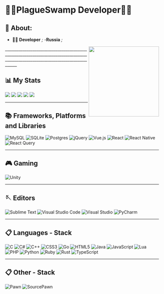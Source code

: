 # 👨‍💻**PlagueSwamp Developer**👨‍💻

##  🧩 About: 

- 👨‍💻 **Developer** _;_
-**Russia** _;_
<img align='right' src="https://i.ibb.co/VMQpwnw/about.png" width="230">
____________________________________________________________________________________________________________________________________

## 📊 My Stats

 ![](http://github-profile-summary-cards.vercel.app/api/cards/profile-details?username=plagueswamp&theme=tokyonight) 
 ![](http://github-profile-summary-cards.vercel.app/api/cards/repos-per-language?username=plagueswamp&theme=tokyonight)
 ![](http://github-profile-summary-cards.vercel.app/api/cards/most-commit-language?username=plagueswamp&theme=tokyonight)
 ![](http://github-profile-summary-cards.vercel.app/api/cards/stats?username=plagueswamp&theme=tokyonight)
 ![](http://github-profile-summary-cards.vercel.app/api/cards/productive-time?username=plagueswamp&theme=tokyonight&utcOffset=8)
____________________________________________________________________________________________________________________________________

## 📚 **Frameworks, Platforms and Libraries**
![MySQL](https://img.shields.io/badge/mysql-%2300f.svg?style=for-the-badge&logo=mysql&logoColor=white)
![SQLite](https://img.shields.io/badge/sqlite-%2307405e.svg?style=for-the-badge&logo=sqlite&logoColor=white)
![Postgres](https://img.shields.io/badge/postgres-%23316192.svg?style=for-the-badge&logo=postgresql&logoColor=white)
![jQuery](https://img.shields.io/badge/jquery-%230769AD.svg?style=for-the-badge&logo=jquery&logoColor=white)
![Vue.js](https://img.shields.io/badge/vuejs-%2335495e.svg?style=for-the-badge&logo=vuedotjs&logoColor=%234FC08D)
![React](https://img.shields.io/badge/react-%2320232a.svg?style=for-the-badge&logo=react&logoColor=%2361DAFB)
![React Native](https://img.shields.io/badge/react_native-%2320232a.svg?style=for-the-badge&logo=react&logoColor=%2361DAFB)
![React Query](https://img.shields.io/badge/-React%20Query-FF4154?style=for-the-badge&logo=react%20query&logoColor=white)

____________________________________________________________________________________________________________________________________

## 🎮 **Gaming**
![Unity](https://img.shields.io/badge/unity-%23000000.svg?style=for-the-badge&logo=unity&logoColor=white)

____________________________________________________________________________________________________________________________________

## 🪡 **Editors**

![Sublime Text](https://img.shields.io/badge/sublime_text-%23575757.svg?style=for-the-badge&logo=sublime-text&logoColor=important)
![Visual Studio Code](https://img.shields.io/badge/Visual%20Studio%20Code-0078d7.svg?style=for-the-badge&logo=visual-studio-code&logoColor=white)
![Visual Studio](https://img.shields.io/badge/Visual%20Studio-5C2D91.svg?style=for-the-badge&logo=visual-studio&logoColor=white)
![PyCharm](https://img.shields.io/badge/pycharm-143?style=for-the-badge&logo=pycharm&logoColor=black&color=black&labelColor=green)

____________________________________________________________________________________________________________________________________

## 📋 **Languages - Stack**

![C](https://img.shields.io/badge/c-%2300599C.svg?style=for-the-badge&logo=c&logoColor=white)
![C#](https://img.shields.io/badge/c%23-%23239120.svg?style=for-the-badge&logo=c-sharp&logoColor=white)
![C++](https://img.shields.io/badge/c++-%2300599C.svg?style=for-the-badge&logo=c%2B%2B&logoColor=white)
![CSS3](https://img.shields.io/badge/css3-%231572B6.svg?style=for-the-badge&logo=css3&logoColor=white)
![Go](https://img.shields.io/badge/go-%2300ADD8.svg?style=for-the-badge&logo=go&logoColor=white)
![HTML5](https://img.shields.io/badge/html5-%23E34F26.svg?style=for-the-badge&logo=html5&logoColor=white)
![Java](https://img.shields.io/badge/java-%23ED8B00.svg?style=for-the-badge&logo=java&logoColor=white)
![JavaScript](https://img.shields.io/badge/javascript-%23323330.svg?style=for-the-badge&logo=javascript&logoColor=%23F7DF1E)
![Lua](https://img.shields.io/badge/lua-%232C2D72.svg?style=for-the-badge&logo=lua&logoColor=white)
![PHP](https://img.shields.io/badge/php-%23777BB4.svg?style=for-the-badge&logo=php&logoColor=white)
![Python](https://img.shields.io/badge/python-3670A0?style=for-the-badge&logo=python&logoColor=ffdd54)
![Ruby](https://img.shields.io/badge/ruby-%23CC342D.svg?style=for-the-badge&logo=ruby&logoColor=white)
![Rust](https://img.shields.io/badge/rust-%23000000.svg?style=for-the-badge&logo=rust&logoColor=white)
![TypeScript](https://img.shields.io/badge/typescript-%23007ACC.svg?style=for-the-badge&logo=typescript&logoColor=white)

____________________________________________________________________________________________________________________________________

## 📋 **Other - Stack**
![Pawn](https://upload.wikimedia.org/wikipedia/commons/7/71/Pawn_logo.png)
![SourcePawn](https://upload.wikimedia.org/wikipedia/commons/thumb/6/67/Source_engine_logo_and_wordmark.svg/250px-Source_engine_logo_and_wordmark.svg.png)



